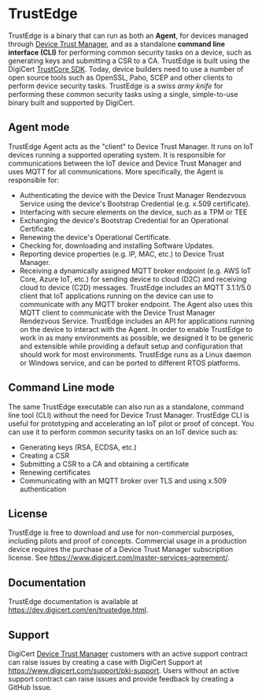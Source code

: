 # TrustEdge
TrustEdge is a binary that can run as both an **Agent**, for devices managed through [Device Trust Manager](https://www.digicert.com/device-trust-manager), and as a standalone **command line interface (CLI)** for performing common security tasks on a device, such as generating keys and submitting a CSR to a CA. TrustEdge is built using the DigiCert [TrustCore SDK](https://www.digicert.com/iot/trustcore-sdk).
Today, device builders need to use a number of open source tools such as OpenSSL, Paho, SCEP and other clients to perform device security tasks. TrustEdge is a *swiss army knife* for performing these common security tasks using a single, simple-to-use binary built and supported by DigiCert.
## Agent mode
TrustEdge Agent acts as the "client" to Device Trust Manager. It runs on IoT devices running a supported operating system. It is responsible for communications between the IoT device and Device Trust Manager and uses MQTT for all communications. 
More specifically, the Agent is responsible for:
- Authenticating the device with the Device Trust Manager Rendezvous Service using the device's Bootstrap Credential (e.g. x.509 certificate).
- Interfacing with secure elements on the device, such as a TPM or TEE
- Exchanging the device's Bootstrap Credential for an Operational Certificate.
- Renewing the device's Operational Certificate.
- Checking for, downloading and installing Software Updates.
- Reporting device properties (e.g. IP, MAC, etc.) to Device Trust Manager.
- Receiving a dynamically assigned MQTT broker endpoint (e.g. AWS IoT Core, Azure IoT, etc.) for sending device to cloud (D2C) and receiving cloud to device (C2D) messages.
TrustEdge includes an MQTT 3.1.1/5.0 client that IoT applications running on the device can use to communicate with any MQTT broker endpoint. The Agent also uses this MQTT client to communicate with the Device Trust Manager Rendezvous Service.
TrustEdge includes an API for applications running on the device to interact with the Agent.
In order to enable TrustEdge to work in as many environments as possible, we designed it to be generic and extensible while providing a default setup and configuration that should work for most environments. 
TrustEdge runs as a Linux daemon or Windows service, and can be ported to different RTOS platforms.
## Command Line mode
The same TrustEdge executable can also run as a standalone, command line tool (CLI) without the need for Device Trust Manager. TrustEdge CLI is useful for prototyping and accelerating an IoT pilot or proof of concept. You can use it to perform common security tasks on an IoT device such as: 
- Generating keys (RSA, ECDSA, etc.) 
- Creating a CSR
- Submitting a CSR to a CA and obtaining a certificate
- Renewing certificates
- Communicating with an MQTT broker over TLS and using x.509 authentication
## License
TrustEdge is free to download and use for non-commercial purposes, including pilots and proof of concepts. Commercial usage in a production device requires the purchase of a Device Trust Manager subscription license. See https://www.digicert.com/master-services-agreement/. 
## Documentation
TrustEdge documentation is available at https://dev.digicert.com/en/trustedge.html.
## Support
DigiCert [Device Trust Manager](https://www.digicert.com/device-trust-manager) customers with an active support contract can raise issues by creating a case with DigiCert Support at https://www.digicert.com/support/pki-support. 
Users without an active support contract can raise issues and provide feedback by creating a GitHub Issue. 
